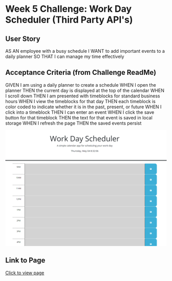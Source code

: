 # Week 5 Challenge: Work Day Scheduler (Third Party API's)

## User Story
AS AN employee with a busy schedule
I WANT to add important events to a daily planner
SO THAT I can manage my time effectively


## Acceptance Criteria (from Challenge ReadMe)
GIVEN I am using a daily planner to create a schedule
WHEN I open the planner
THEN the current day is displayed at the top of the calendar
WHEN I scroll down
THEN I am presented with timeblocks for standard business hours
WHEN I view the timeblocks for that day
THEN each timeblock is color coded to indicate whether it is in the past, present, or future
WHEN I click into a timeblock
THEN I can enter an event
WHEN I click the save button for that timeblock
THEN the text for that event is saved in local storage
WHEN I refresh the page
THEN the saved events persist

![example screenshot](assets/wk5challengeimg.png)

## Link to Page
[Click to view page](https://rikuchoy.github.io/week-5-challenge/)